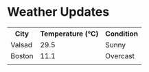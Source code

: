 # Weather Updates

<!-- WEATHER-UPDATE-START -->
<table><tr><th>City</th><th>Temperature (°C)</th><th>Condition</th></tr><tr><td>Valsad</td><td>29.5</td><td>Sunny</td></tr><tr><td>Boston</td><td>11.1</td><td>Overcast</td></tr><tr><td></td><td></td><td></td></tr></table>
<!-- WEATHER-UPDATE-END -->
